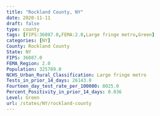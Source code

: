 ```yaml
---
title: "Rockland County, NY"
date: 2020-11-11
draft: false
type: county
tags: [FIPS:36087.0,FEMA:2.0,Large fringe metro,Green]
categories: [NY]
County: Rockland County
State: NY
FIPS: 36087.0
FEMA_Region: 2.0
Population: 325789.0
NCHS_Urban_Rural_Classification: Large fringe metro
Tests_in_prior_14_days: 26143.0
Fourteen_day_test_rate_per_100000: 8025.0
Percent_Positivity_in_prior_14_days: 0.036
Level: Green
url: /states/NY/rockland-county
---
```



